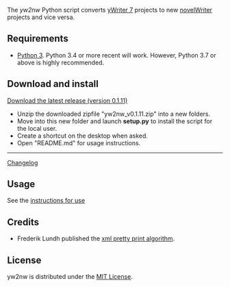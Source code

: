 The *yw2nw* Python script converts [yWriter 7](http://spacejock.com/yWriter7.html) projects to new [novelWriter](https://novelwriter.readthedocs.io/en/stable/) projects and vice versa.


## Requirements

- [Python 3](https://www.python.org). Python 3.4 or more recent will work. However, Python 3.7 or above is highly recommended.

## Download and install

[Download the latest release (version 0.1.11)](https://raw.githubusercontent.com/peter88213/yw2nw/main/dist/yw2nw_v0.1.11.zip)

- Unzip the downloaded zipfile "yw2nw_v0.1.11.zip" into a new folders.
- Move into this new folder and launch **setup.py** to install the script for the local user.
- Create a shortcut on the desktop when asked.
- Open "README.md" for usage instructions.

------------------------------------------------------------------

[Changelog](changelog)

## Usage

See the [instructions for use](usage)

## Credits

- Frederik Lundh published the [xml pretty print algorithm](http://effbot.org/zone/element-lib.htm#prettyprint).

## License

yw2nw is distributed under the [MIT License](http://www.opensource.org/licenses/mit-license.php).
